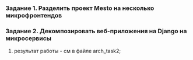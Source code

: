 ### Задание 1. Разделить проект Mesto на несколько микрофронтендов

### Задание 2. Декомпозировать веб-приложения на Django на микросервисы
1. результат работы - см в файле arch_task2;

